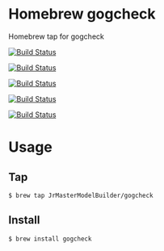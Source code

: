 # Homebrew gogcheck

Homebrew tap for gogcheck

[![Build Status](https://github.com/JrMasterModelBuilder/homebrew-gogcheck/workflows/macOS%2012/badge.svg?branch=main)](https://github.com/JrMasterModelBuilder/homebrew-gogcheck/actions?query=workflow%3AmacOS%2012+branch%3Amain)

[![Build Status](https://github.com/JrMasterModelBuilder/homebrew-gogcheck/workflows/macOS%2011/badge.svg?branch=main)](https://github.com/JrMasterModelBuilder/homebrew-gogcheck/actions?query=workflow%3AmacOS%2011+branch%3Amain)

[![Build Status](https://github.com/JrMasterModelBuilder/homebrew-gogcheck/workflows/Ubuntu%2022.04/badge.svg?branch=main)](https://github.com/JrMasterModelBuilder/homebrew-gogcheck/actions?query=workflow%3AUbuntu%2022.04+branch%3Amain)

[![Build Status](https://github.com/JrMasterModelBuilder/homebrew-gogcheck/workflows/Ubuntu%2020.04/badge.svg?branch=main)](https://github.com/JrMasterModelBuilder/homebrew-gogcheck/actions?query=workflow%3AUbuntu%2020.04+branch%3Amain)

[![Build Status](https://github.com/JrMasterModelBuilder/homebrew-gogcheck/workflows/Ubuntu%2018.04/badge.svg?branch=main)](https://github.com/JrMasterModelBuilder/homebrew-gogcheck/actions?query=workflow%3AUbuntu%2018.04+branch%3Amain)


# Usage

## Tap

```
$ brew tap JrMasterModelBuilder/gogcheck
```

## Install

```
$ brew install gogcheck
```
